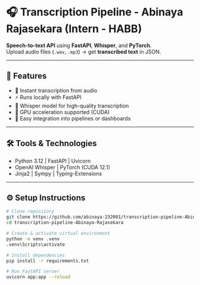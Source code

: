 # 🎧 Transcription Pipeline - Abinaya Rajasekara (Intern - HABB)

**Speech-to-text API** using **FastAPI**, **Whisper**, and **PyTorch**.  
Upload audio files (`.wav`, `.mp3`) → get **transcribed text** in JSON.

---

## 🚀 Features

- 🎤 Instant transcription from audio  
- ⚡ Runs locally with FastAPI  
- 🧠 Whisper model for high-quality transcription  
- 🚀 GPU acceleration supported (CUDA)  
- 🔗 Easy integration into pipelines or dashboards  

---

## 🛠️ Tools & Technologies

- Python 3.12 | FastAPI | Uvicorn  
- OpenAI Whisper | PyTorch (CUDA 12.1)  
- Jinja2 | Sympy | Typing-Extensions  

---

## ⚙️ Setup Instructions

```bash
# Clone repository
git clone https://github.com/abinaya-232001/transcription-pipeline-Abinaya-Rajasekara.git
cd transcription-pipeline-Abinaya-Rajasekara

# Create & activate virtual environment
python -m venv .venv
.venv\Scripts\activate

# Install dependencies
pip install -r requirements.txt

# Run FastAPI server
uvicorn app:app --reload
